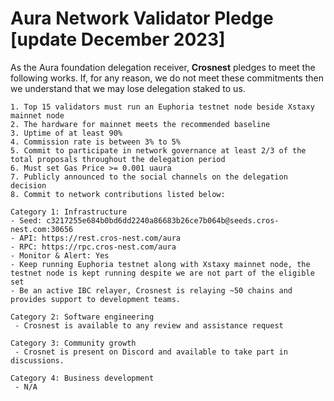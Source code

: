 # Aura Network Validator Pledge [update December 2023]

As the Aura foundation delegation receiver, **Crosnest** pledges to meet the following works. 
If, for any reason, we do not meet these commitments then we understand that we may lose delegation staked to us.

    1. Top 15 validators must run an Euphoria testnet node beside Xstaxy mainnet node
    2. The hardware for mainnet meets the recommended baseline
    3. Uptime of at least 90%
    4. Commission rate is between 3% to 5%
    5. Commit to participate in network governance at least 2/3 of the total proposals throughout the delegation period
    6. Must set Gas Price >= 0.001 uaura
    7. Publicly announced to the social channels on the delegation decision
    8. Commit to network contributions listed below:

    Category 1: Infrastructure
    - Seed: c3217255e684b0bd6dd2240a86683b26ce7b064b@seeds.cros-nest.com:30656
    - API: https://rest.cros-nest.com/aura
    - RPC: https://rpc.cros-nest.com/aura
    - Monitor & Alert: Yes
    - Keep running Euphoria testnet along with Xstaxy mainnet node, the testnet node is kept running despite we are not part of the eligible set
    - Be an active IBC relayer, Crosnest is relaying ~50 chains and provides support to development teams.

    Category 2: Software engineering
     - Crosnest is available to any review and assistance request

    Category 3: Community growth
     - Crosnet is present on Discord and available to take part in discussions.

    Category 4: Business development
     - N/A
